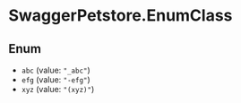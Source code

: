 # SwaggerPetstore.EnumClass

## Enum

* `abc` (value: `"_abc"`)
* `efg` (value: `"-efg"`)
* `xyz` (value: `"(xyz)"`)
